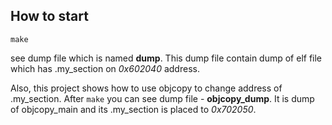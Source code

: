 ## How to start
```console
make
```

see dump file which is named **dump**. This dump file contain dump of elf file which has .my_section on _0x602040_ address.


Also, this project shows how to use objcopy to change address of .my_section. After `make` you can see dump file - **objcopy_dump**. It is dump of objcopy_main and its .my_section is placed to _0x702050_.
